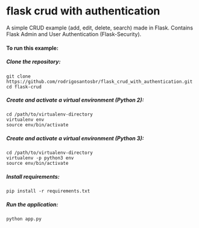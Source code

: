 # flask crud with authentication
A simple CRUD example (add, edit, delete, search) made in Flask. Contains Flask Admin and User Authentication (Flask-Security).

#### To run this example:

##### Clone the repository:

```
git clone https://github.com/rodrigosantosbr/flask_crud_with_authentication.git
cd flask-crud
```

##### Create and activate a virtual environment (Python 2):

```
cd /path/to/virtualenv-directory
virtualenv env
source env/bin/activate
```


##### Create and activate a virtual environment (Python 3):

```
cd /path/to/virtualenv-directory
virtualenv -p python3 env
source env/bin/activate
```

##### Install requirements:

```
pip install -r requirements.txt
```

##### Run the application:

```
python app.py
```

